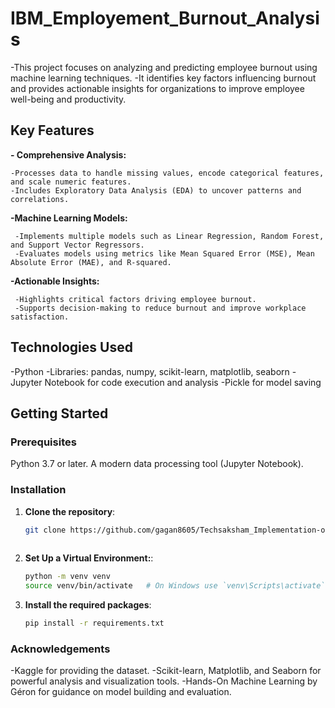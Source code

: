 # IBM_Employement_Burnout_Analysis
 -This project focuses on analyzing and predicting employee burnout using machine learning techniques. 
 -It identifies key factors influencing burnout and provides actionable insights for organizations to improve employee well-being and productivity.

## Key Features

**- Comprehensive Analysis:**

    -Processes data to handle missing values, encode categorical features, and scale numeric features.
    -Includes Exploratory Data Analysis (EDA) to uncover patterns and correlations.
  
**-Machine Learning Models:**

     -Implements multiple models such as Linear Regression, Random Forest, and Support Vector Regressors.
     -Evaluates models using metrics like Mean Squared Error (MSE), Mean Absolute Error (MAE), and R-squared.
   
**-Actionable Insights:**

     -Highlights critical factors driving employee burnout.
     -Supports decision-making to reduce burnout and improve workplace satisfaction.

## Technologies Used
-Python
-Libraries: pandas, numpy, scikit-learn, matplotlib, seaborn
-Jupyter Notebook for code execution and analysis
-Pickle for model saving

## Getting Started

### Prerequisites
Python 3.7 or later.
A modern data processing tool (Jupyter Notebook).
### Installation
1. **Clone the repository**:
   ```bash
   git clone https://github.com/gagan8605/Techsaksham_Implementation-of-ML-model-for-image-classification.git
  
2. **Set Up a Virtual Environment:**:
    ```bash
    python -m venv venv
    source venv/bin/activate   # On Windows use `venv\Scripts\activate`
3. **Install the required packages**:
    ```bash
    pip install -r requirements.txt
### Acknowledgements

-Kaggle for providing the dataset.
-Scikit-learn, Matplotlib, and Seaborn for powerful analysis and visualization tools.
-Hands-On Machine Learning by Géron for guidance on model building and evaluation.

